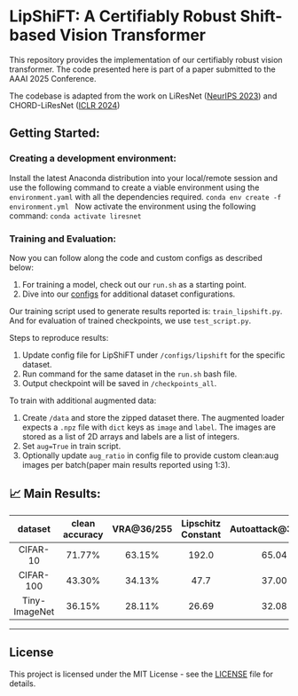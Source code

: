 # LipShiFT: A Certifiably Robust Shift-based Vision Transformer


This repository provides the implementation of our certifiably robust vision transformer. The code presented here is part of a paper submitted to the AAAI 2025 Conference.

The codebase is adapted from the work on LiResNet ([NeurIPS 2023](https://arxiv.org/abs/2301.12549)) and CHORD-LiResNet ([ICLR 2024](https://openreview.net/forum?id=qz3mcn99cu))


## Getting Started:

### Creating a development environment:
Install the latest Anaconda distribution into your local/remote session and use the following command to create a viable environment using the `environment.yaml` with all the dependencies required.
```conda env create -f environment.yml ```
Now activate the environment using the following command:
``` conda activate liresnet ``` 

### Training and Evaluation:
Now you can follow along the code and custom configs as described below:
1. For training a model, check out our `run.sh` as a starting point. 
2. Dive into our [configs](/configs) for additional dataset configurations.


Our training script used to generate results reported is: `train_lipshift.py`. And for evaluation of trained checkpoints, we use  `test_script.py`.

Steps to reproduce results:
1. Update config file for LipShiFT under `/configs/lipshift` for the specific dataset.
2. Run command for the same dataset in the `run.sh` bash file.
3. Output checkpoint will be saved in `/checkpoints_all`.

To train with additional augmented data:
1. Create `/data` and store the zipped dataset there. The augmented loader expects a `.npz` file with `dict` keys as `image` and `label`. The images are stored as a list of 2D arrays and labels are a list of integers.
2. Set `aug=True` in train script.
3. Optionally update `aug_ratio` in config file to provide custom clean:aug images per batch(paper main results reported using 1:3).

## 📈 Main Results:
| dataset       | clean accuracy | VRA@36/255 | Lipschitz Constant | Autoattack@36/255 |
|:-------------:|:--------------:|:----------:|:------------------:|:-----------------:|
| CIFAR-10      | 71.77%         | 63.15%     |       192.0        |        65.04      |
| CIFAR-100     | 43.30%         | 34.13%     |       47.7         |        37.00      |
| Tiny-ImageNet | 36.15%         | 28.11%     |       26.69        |        32.08      |


---

## License

This project is licensed under the MIT License - see the [LICENSE](LICENSE) file for details.

<!-- ## Citations
If you find this repository useful, consider to use the following citations

```
@INPROCEEDINGS{hu2023scaling,
    title={Unlocking Deterministic Robustness Certification on ImageNet},
    author={Kai Hu and Andy Zou and Zifan Wang and Klas Leino and Matt Fredrikson},
    booktitle={Thirty-seventh Conference on Neural Information Processing Systems},
    year={2023},
    url={https://openreview.net/forum?id=SHyVaWGTO4}
}

@misc{hu2023recipe,
    title={A Recipe for Improved Certifiable Robustness: Capacity and Data}, 
    author={Kai Hu and Klas Leino and Zifan Wang and Matt Fredrikson},
    year={2023},
    eprint={2310.02513},
    archivePrefix={arXiv},
    primaryClass={cs.LG}
}

@INPROCEEDINGS{leino21gloro,
    title = {Globally-Robust Neural Networks},
    author = {Klas Leino and Zifan Wang and Matt Fredrikson},
    booktitle = {International Conference on Machine Learning (ICML)},
    year = {2021}
}
``` -->
